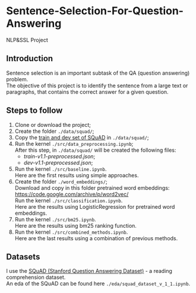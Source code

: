 # Sentence-Selection-For-Question-Answering
NLP&amp;SSL Project

## Introduction
Sentence selection is an important subtask of the QA (question answering) problem.  
The objective of this project is to identify the sentence from a large text or paragraphs,
that contains the correct answer for a given question.


## Steps to follow
1. Clone or download the project;
2. Create the folder `./data/squad/`;
3. Copy the [train and dev set of SQuAD][1] in `./data/squad/`;
4. Run the kernel `./src/data_preprocessing.ipynb`;  
   After this step, in `./data/squad/` will be created the following files:
    * _train-v1.1-preprocessed.json_;
    * _dev-v1.1-preprocessed.json_;  
5. Run the kernel `./src/baseline.ipynb`.  
   Here are the first results using simple approaches.
6. Create the folder `./word_embeddings/`;  
   Download and copy in this folder pretrained word embeddings: https://code.google.com/archive/p/word2vec/  
   Run the kernel `./src/classification.ipynb`.  
   Here are the results using LogisticRegression for pretrained word embeddings.
6. Run the kernel `./src/bm25.ipynb`.  
   Here are the results using bm25 ranking function.
8. Run the kernel `./src/combined_methods.ipynb`.  
   Here are the last results using a combination of previous methods.


## Datasets
I use the [SQuAD (Stanford Question Answering Dataset)][1] - a reading comprehension dataset.  
An eda of the SQuAD can be found here `./eda/squad_dataset_v_1_1.ipynb`.  




[1]: https://rajpurkar.github.io/SQuAD-explorer/

